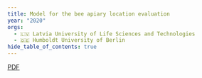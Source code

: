 ```yaml
---
title: Model for the bee apiary location evaluation
year: "2020"
orgs:
  - 🇱🇻 Latvia University of Life Sciences and Technologies
  - 🇩🇪 Humboldt University of Berlin
hide_table_of_contents: true
---
```


[PDF](pdfs/AR2020_Vol18SI2_Komasilova.pdf)

